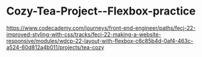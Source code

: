 # Cozy-Tea-Project--Flexbox-practice
https://www.codecademy.com/journeys/front-end-engineer/paths/fecj-22-improved-styling-with-css/tracks/fecj-22-making-a-website-responsive/modules/wdcp-22-layout-with-flexbox-c6c85b4d-0af4-463c-a524-60d812a4b011/projects/tea-cozy
